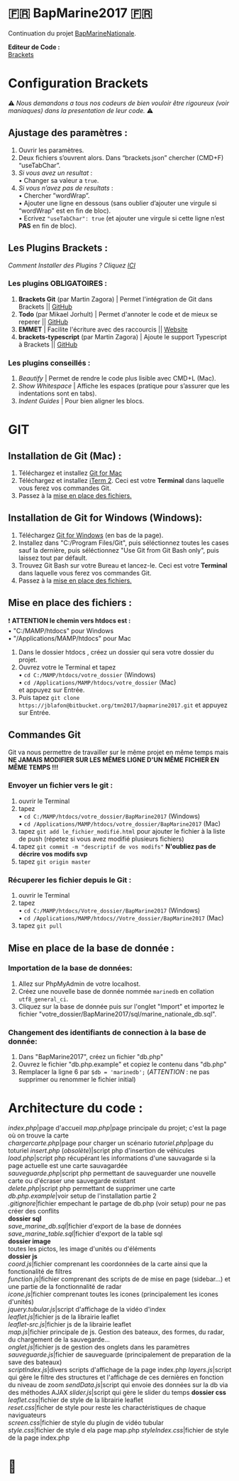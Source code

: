 # :fr: BapMarine2017 :fr:

Continuation du projet [BapMarineNationale](https://github.com/NicolasGauvin/BapMarineNationale).

**Editeur de Code :**  
[Brackets](http://brackets.io/) 

# Configuration Brackets

:warning: *Nous demandons a tous nos codeurs de bien vouloir être rigoureux  (voir maniaques) dans la presentation de leur code.* :warning:


## Ajustage des paramètres :

1. Ouvrir les paramètres.
2. Deux fichiers s’ouvrent alors. Dans “brackets.json” chercher  (CMD+F) “useTabChar”.
4. *Si vous avez un resultat* :  
	• Changer sa valeur a `true`.
5. *Si vous n’avez pas de resultats* :  
	• Chercher ”wordWrap”.  
	• Ajouter une ligne en dessous (sans oublier d’ajouter une virgule si “wordWrap” est en fin de bloc).  
	• Ecrivez `"useTabChar": true` (et ajouter une virgule si cette ligne n’est **PAS** en fin de bloc).

## Les Plugins Brackets :

*Comment Installer des Plugins ? Cliquez [ICI](https://www.youtube.com/watch?v=xL0XZ33E7uI)*

### Les plugins OBLIGATOIRES :

1. **Brackets Git** (par Martin Zagora) | Permet l'intégration de Git dans Brackets || [GitHub](https://github.com/zaggino/brackets-git)
2. **Todo** (par Mikael Jorhult) | Permet d'annoter le code et de mieux se reperer || [GitHub](https://github.com/mikaeljorhult/brackets-todo)
3. **EMMET** | Facilite l'écriture avec des raccourcis || [Website](http://emmet.io/)
4. **brackets-typescript** (par Martin Zagora) | Ajoute le support Typescript à Brackets || [GitHub](https://github.com/zaggino/brackets-typescript)

### Les plugins conseillés :

1. *Beautify* | Permet de rendre le code plus lisible avec CMD+L (Mac).
2. *Show Whitespace* | Affiche les espaces (pratique pour s’assurer que les indentations sont en tabs).
3. *Indent Guides* | Pour bien aligner les blocs.



# GIT

## Installation de Git (Mac) :

1. Téléchargez et installez [Git for Mac](https://git-scm.com/downloads)
2. Téléchargez et installez [iTerm 2](https://www.iterm2.com/downloads.html). Ceci est votre **Terminal** dans laquelle vous ferez vos commandes Git.
3. Passez à la [mise en place des fichiers.](#anchor1)

## Installation de Git for Windows (Windows):

1. Téléchargez [Git for Windows](https://github.com/git-for-windows/git/releases/v2.10.2.windows.1) (en bas de la page).
2. Installez dans "C:/Program Files/Git", puis séléctionnez toutes les cases sauf la dernière, puis séléctionnez "Use Git from Git Bash only", puis laissez tout par défault.
3. Trouvez Git Bash sur votre Bureau et lancez-le. Ceci est votre **Terminal** dans laquelle vous ferez vos commandes Git.
4. Passez à la [mise en place des fichiers.](#anchor1)

## Mise en place des fichiers : 

:heavy_exclamation_mark: **ATTENTION le chemin vers htdocs est :**  
• "C:/MAMP/htdocs" pour Windows  
• "/Applications/MAMP/htdocs" pour Mac 

1. Dans le dossier htdocs , créez un dossier qui sera votre dossier du projet.
2. Ouvrez votre le Terminal et tapez  
	• `cd C:/MAMP/htdocs/votre_dossier` (Windows)  
	• `cd /Applications/MAMP/htdocs/votre_dossier` (Mac)  
et appuyez sur Entrée.
3. Puis tapez `git clone https://jblafon@bitbucket.org/tmn2017/bapmarine2017.git` et appuyez sur Entrée.

## Commandes Git 

Git va nous permettre de travailler sur le même projet en même temps mais **NE JAMAIS MODIFIER SUR LES MÊMES LIGNE D'UN MÊME FICHIER EN MÊME TEMPS !!!**

### Envoyer un fichier vers le git :

1. ouvrir le Terminal
2. tapez  
	• `cd C:/MAMP/htdocs/votre_dossier/BapMarine2017` (Windows)  
	• `cd /Applications/MAMP/htdocs/votre_dossier/BapMarine2017` (Mac)
3. tapez `git add le_fichier_modifié.html` pour ajouter le fichier à la liste de push (répetez si vous avez modifié plusieurs fichiers)
4. tapez `git commit -m "descriptif de vos modifs"` **N'oubliez pas de décrire vos modifs svp**
5. tapez `git origin master`

### Récuperer les fichier depuis le Git :

1. ouvrir le Terminal
2. tapez  
	• `cd C:/MAMP/htdocs/Votre_dossier/BapMarine2017` (Windows)  
	• `cd /Applications/MAMP/htdocs//Votre_dossier/BapMarine2017` (Mac) 
3. tapez `git pull`

## Mise en place de la base de donnée :

### Importation de la base de données:

1. Allez sur PhpMyAdmin de votre localhost.
2. Créez une nouvelle base de donnée nommée `marinedb` en collation `utf8_general_ci`.
3. Cliquez sur la base de donnée puis sur l'onglet "Import" et importez le fichier "votre_dossier/BapMarine2017/sql/marine_nationale_db.sql".

### Changement des identifiants de connection à la base de donnée:

1. Dans "BapMarine2017", créez un fichier "db.php"
2. Ouvrez le fichier "db.php.example" et copiez le contenu dans "db.php"
3. Remplacer la ligne 6 par `$db = 'marinedb';` (_ATTENTION_ : ne pas supprimer ou renommer le fichier initial)



# Architecture du code :

_index.php_|page d'accueil
_map.php_|page principale du projet; c'est la page où on trouve la carte  
_chargercarte.php_|page pour charger un scénario
_tutoriel.php_|page du toturiel
_insert.php_ (*obsolète*)|script php d'insertion de véhicules 
_load.php_|script php récupérant les informations d'une sauvagarde si la page actuelle est une carte sauvagardée  
_sauveguarde.php_|script php permettant de sauveguarder une nouvelle carte ou d'écraser une sauvegarde existant  
_delete.php_|script php permettant de supprimer une carte  
_db.php.example_|voir setup de l'installation partie 2  
_.gitignore_|fichier empechant le partage de db.php (voir setup) pour ne pas créer des conflits  
**dossier sql**  
_save_marine_db.sql_|fichier d'export de la base de données  
_save_marine_table.sql_|fichier d'export de la table sql  
**dossier image**  
toutes les pictos, les image d'unités ou d'éléments  
**dossier js**  
_coord.js_|fichier comprenant les coordonnées de la carte ainsi que la fonctionalité de filtres  
_function.js_|fichier comprenant des scripts de de mise en page (sidebar...) et une partie de la fonctionnalité de radar  
_icone.js_|fichier comprenant toutes les icones (principalement les icones d'unités)  
_jquery.tubular.js_|script d'affichage de la vidéo d'index  
_leaflet.js_|fichier js de la librairie leaflet  
_leaflet-src.js_|fichier js de la librairie leaflet  
_map.js_|fichier principale de js. Gestion des bateaux, des formes, du radar, du chargement de la sauvegarde...  
_onglet.js_|fichier js de gestion des onglets dans les paramètres  
_sauveguarde.js_|fichier de sauveguarde (principalement de preparation de la save des bateaux)  
_scriptIndex.js_|divers scripts d'affichage de la page index.php 
_layers.js_|script qui gère le filtre des structures et l'affichage de ces dernières en fonction du niveau de zoom
_sendData.js_|script qui envoie des données sur la db via des méthodes AJAX
_slider.js_|script qui gère le slider du temps
**dossier css**  
_leaflet.css_|fichier de style de la librairie leaflet  
_reset.css_|ficher de style pour reste les charactéristiques de chaque naviguateurs  
_screen.css_|fichier de style du plugin de vidéo tubular  
_style.css_|fichier de style d ela page map.php
_styleIndex.css_|fichier de style de la page index.php

# :penguin: